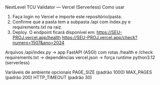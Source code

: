 
NextLevel TCU Validator — Vercel (Serverless)
Como usar
1) Faça login no Vercel e importe este repositório/pasta.
2) Confirme que a pasta tem a subpasta /api com index.py e requirements.txt na raiz.
3) Deploy. O endpoint ficará disponível em:
   https://SEU-PROJ.vercel.app/health
   https://SEU-PROJ.vercel.app/check?numero=1507&ano=2024

Arquivos
/api/index.py  -> app FastAPI (ASGI) com rotas /health e /check
requirements.txt -> dependências
vercel.json -> força runtime python3.12 (serverless)

Variáveis de ambiente opcionais
PAGE_SIZE (padrão 1000)
MAX_PAGES (padrão 200)
HTTP_TIMEOUT (padrão 30)
